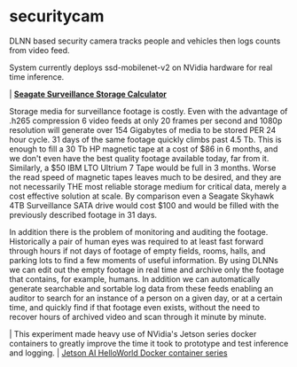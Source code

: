 # securitycam
DLNN based security camera tracks people and vehicles then logs counts from video feed.

System currently deploys ssd-mobilenet-v2 on NVidia hardware for real time inference.

| <a href="https://www.seagate.com/video-storage-calculator/" target="_blank">**Seagate Surveillance Storage Calculator**</a>


Storage media for surveillance footage is costly. Even with the advantage of .h265 compression 6 video feeds at only 20 frames per second and 1080p resolution will generate over 154 Gigabytes of media to be stored PER 24 hour cycle. 31 days of the same footage quickly climbs past 4.5 Tb. This is enough to fill a 30 Tb HP magnetic tape at a cost of $86 in 6 months, and we don't even have the best quality footage available today, far from it. Similarly, a $50 IBM LTO Ultrium 7 Tape would be full in 3 months. Worse the read speed of magnetic tapes leaves much to be desired, and they are not necessarily THE most reliable storage medium for critical data, merely a cost effective solution at scale. By comparison even a Seagate Skyhawk 4TB Surveillance SATA drive would cost $100 and would be filled with the previously described footage in 31 days.

In addition there is the problem of monitoring and auditing the footage. Historically a pair of human eyes was required to at least fast forward through hours if not days of footage of empty fields, rooms, halls, and parking lots to find a few moments of useful information. By using DLNNs we can edit out the empty footage in real time and archive only the footage that contains, for example, humans. In addition we can automatically generate searchable and sortable log data from these feeds enabling an auditor to search for an instance of a person on a given day, or at a certain time, and quickly find if that footage even exists, without the need to recover hours of archived video and scan through it minute by minute.

| This experiment made heavy use of NVidia's Jetson series docker containers to greatly improve the time it took to prototype and test inference and logging.
| <a href="https://github.com/dusty-nv/jetson-inference" target="_blank">Jetson AI HelloWorld Docker container series</a>
